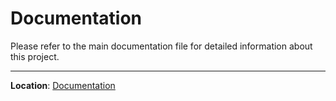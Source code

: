 # Documentation

Please refer to the main documentation file for detailed information about this project.

---

**Location**:  [Documentation](BikeEcommerceApp/documentation.docx)

